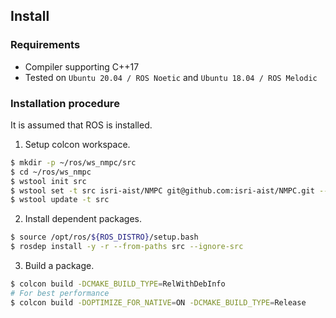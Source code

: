 ## Install

### Requirements
- Compiler supporting C++17
- Tested on `Ubuntu 20.04 / ROS Noetic` and `Ubuntu 18.04 / ROS Melodic`

### Installation procedure
It is assumed that ROS is installed.

1. Setup colcon workspace.
```bash
$ mkdir -p ~/ros/ws_nmpc/src
$ cd ~/ros/ws_nmpc
$ wstool init src
$ wstool set -t src isri-aist/NMPC git@github.com:isri-aist/NMPC.git --git -y
$ wstool update -t src
```

2. Install dependent packages.
```bash
$ source /opt/ros/${ROS_DISTRO}/setup.bash
$ rosdep install -y -r --from-paths src --ignore-src
```

3. Build a package.
```bash
$ colcon build -DCMAKE_BUILD_TYPE=RelWithDebInfo
# For best performance
$ colcon build -DOPTIMIZE_FOR_NATIVE=ON -DCMAKE_BUILD_TYPE=Release
```
